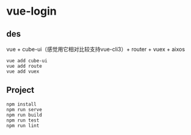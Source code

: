 # vue-login

## des
vue + cube-ui（感觉用它相对比较支持vue-cli3）+ router + vuex + aixos
```
vue add cube-ui
vue add route
vue add vuex
```


## Project
```
npm install
npm run serve
npm run build
npm run test
npm run lint
```


